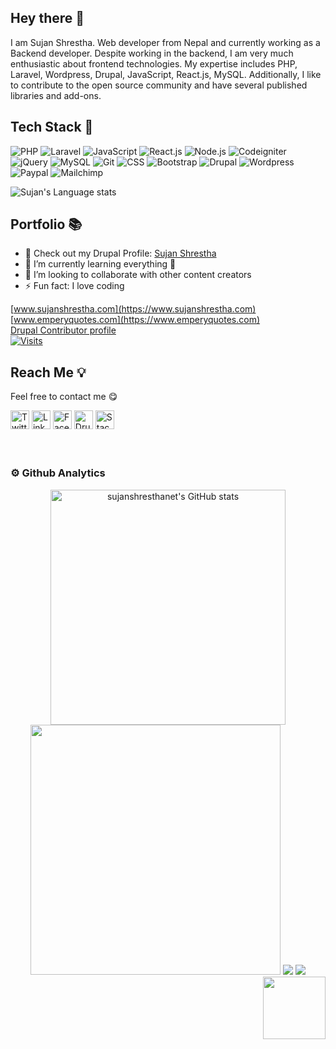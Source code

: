 ## Hey there 👋

I am Sujan Shrestha. Web developer from Nepal and currently working as a Backend developer. Despite working in the backend, I am very much enthusiastic about frontend technologies. My expertise includes PHP, Laravel, Wordpress, Drupal, JavaScript, React.js, MySQL. Additionally, I like to contribute to the open source community and have several published libraries and add-ons.

## Tech Stack 💫
![PHP](https://img.shields.io/badge/-PHP-%232c3e50?style=for-the-badge&logo=PHP)
![Laravel](https://img.shields.io/badge/-Laravel-%232c3e50?style=for-the-badge&logo=laravel)
![JavaScript](https://img.shields.io/badge/-JavaScript-%232c3e50?style=for-the-badge&logo=javascript)
![React.js](https://img.shields.io/badge/-React.js-%232c3e50?style=for-the-badge&logo=react)
![Node.js](https://img.shields.io/badge/-Node.js-%232c3e50?style=for-the-badge&logo=nodedotjs)
![Codeigniter](https://img.shields.io/badge/-Codeigniter-%232c3e50?style=for-the-badge&logo=CODEIGNITER)
![jQuery](https://img.shields.io/badge/-jQuery-%232c3e50?style=for-the-badge&logo=jQuery)
![MySQL](https://img.shields.io/badge/-MySQL-%232c3e50?style=for-the-badge&logo=MySQL)
![Git](https://img.shields.io/badge/-Git-%232c3e50?style=for-the-badge&logo=git)
![CSS](https://img.shields.io/badge/-CSS-%232c3e50?style=for-the-badge&logo=css3)
![Bootstrap](https://img.shields.io/badge/-Bootstrap-%232c3e50?style=for-the-badge&logo=Bootstrap)
![Drupal](https://img.shields.io/badge/-DRUPAL-%232c3e50?style=for-the-badge&logo=DRUPAL)
![Wordpress](https://img.shields.io/badge/-Wordpress-%232c3e50?style=for-the-badge&logo=WORDPRESS)
![Paypal](https://img.shields.io/badge/-paypal-%232c3e50?style=for-the-badge&logo=PAYPAL)
![Mailchimp](https://img.shields.io/badge/-mailchimp-%232c3e50?style=for-the-badge&logo=MAILCHIMP)

![Sujan's Language stats](https://github-readme-stats-eight-theta.vercel.app/api/top-langs/?username=sujanshresthanet&layout=compact&langs_count=8&hide_border=true)

## Portfolio 📚
- 🔭 Check out my Drupal Profile: [Sujan Shrestha](https://www.drupal.org/u/sujan-shrestha)
- 🌱 I’m currently learning everything 🤣
- 👯 I’m looking to collaborate with other content creators
- ⚡ Fun fact: I love coding
  
[www.sujanshrestha.com](https://www.sujanshrestha.com)<br>
[www.emperyquotes.com](https://www.emperyquotes.com)<br>
[Drupal Contributor profile](https://www.drupal.org/u/sujan-shrestha)
<br>
<a href="https://visitor-badge.laobi.icu/badge?page_id=sujanshresthanet.visitor-badge&title=Visits"><img src="https://visitor-badge.laobi.icu/badge?page_id=sujanshresthanet.visitor-badge&title=Visits" align="middle" alt="Visits"></a> 

## Reach Me 💡
Feel free to contact me :yum:
<p><a href="https://twitter.com/sujanshrestha_net" target="_blank"><img alt="Twitter" src="https://img.shields.io/badge/twitter-%231DA1F2.svg?&style=for-the-badge&logo=twitter&logoColor=white"  height="30px"/></a> <a href="https://www.linkedin.com/in/sujan-shrestha-16b7909b" target="_blank"><img alt="LinkedIn" src="https://img.shields.io/badge/linkedin-%230077B5.svg?&style=for-the-badge&logo=linkedin&logoColor=white"  height="30px"/></a> 
<a href="https://www.facebook.com/sujanshrestha.net" target="_blank"><img alt="Facebook" src="https://img.shields.io/badge/-facebook-%232c3e50?style=for-the-badge&logo=Facebook&logoColor=white"  height="30px"/></a>
<a href="https://drupal.org/u/sujan-shrestha" target="_blank"><img alt="Drupal" src="https://img.shields.io/badge/-drupal-blue?style=for-the-badge&logo=Drupal&logoColor=white"  height="30px"/></a>
<a href="https://stackoverflow.com/users/3729352/sujan-shrestha" target="_blank"><img alt="Stackoverflow" src="https://img.shields.io/badge/-stackoverflow-%2323272A?style=for-the-badge&logo=Stackoverflow&logoColor=#EA7139"  height="30px"/></a>

<br/>
<br/>
<br/>

### ⚙ Github Analytics
<p align="center">
<img src="https://github-readme-stats.vercel.app/api?username=sujanshresthanet&theme=dark&show_icons=true" alt="sujanshresthanet's GitHub stats" width='376'/>
<img src="http://github-readme-streak-stats.herokuapp.com?user=sujanshresthanet&theme=highcontrast&hide_border=true" width='400'/>
<img src="https://github-profile-trophy.vercel.app/?username=sujanshresthanet&theme=darkhub">
<img align='right' src='https://user-images.githubusercontent.com/5713670/87202985-820dcb80-c2b6-11ea-9f56-7ec461c497c3.gif' width='100'>
<img src="https://img.buymeacoffee.com/button-api/?text=Buy me a coffee&emoji=&slug=sujanshrestha&button_colour=FFDD00&font_colour=000000&font_family=Cookie&outline_colour=000000&coffee_colour=ffffff" />
</p>






